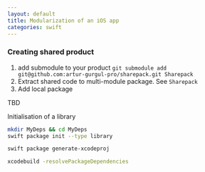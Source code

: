 ```yaml
---
layout: default
title: Modularization of an iOS app
categories: swift
---
```



### Creating shared product

1. add submodule to your product `git submodule add git@github.com:artur-gurgul-pro/sharepack.git Sharepack`
1. Extract shared code to multi-module package. See `Sharepack`
2. Add local package

TBD


Initialisation of a library

```bash
mkdir MyDeps && cd MyDeps
swift package init --type library
```

```bash
swift package generate-xcodeproj
```

```bash
xcodebuild -resolvePackageDependencies
```
